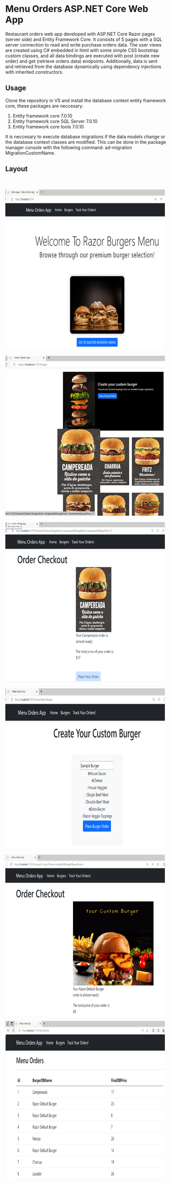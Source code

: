 # Menu Orders ASP.NET Core Web App


Restaurant orders web app developed with ASP.NET Core Razor pages (server side) and Entity Framework Core. It consists of 5 pages with a SQL server connection to read and write purchase orders data. The user views are created using C# embedded in html with some simple CSS bootstrap custom classes, and all data bindings are executed with post (create new order) and get (retrieve orders data) endpoints. Additionally, data is sent and retrieved from the database dynamically using dependency injections with inherited constructors.


## Usage
Clone the repository in VS and install the database context entity framework core, these packages are neccesary:
1. Entity framework core 7.0.10
2. Entity framework core SQL Server 7.0.10
3. Entity framework core tools 7.0.10

It is neccesary to execute database migrations if the data models change or the database context classes are modified. This can be done in the package manager console with the following command: ad-migration MigrationCustomName.

## Layout
<br/>

<br/>

<img src="/Source/wwwroot/Images/MenuPage.PNG" width="500" height="500">

<br/>

<br/>

<img src="/Source/wwwroot/Images/BurgerSelectorPage.PNG" width="500" height="500">

<br/>

<br/>

<img src="/Source/wwwroot/Images/CheckoutPage.PNG" width="500" height="500">

<br/>

<br/>

<img src="/Source/wwwroot/Images/CustomOrderPage.PNG" width="500" height="500">
<br/>

<br/>

<img src="/Source/wwwroot/Images/CustomOrderCheckoutPage.PNG" width="500" height="500">
<br/>

<br/>

<img src="/Source/wwwroot/Images/OrdersDatabasePage.PNG" width="500" height="500">



